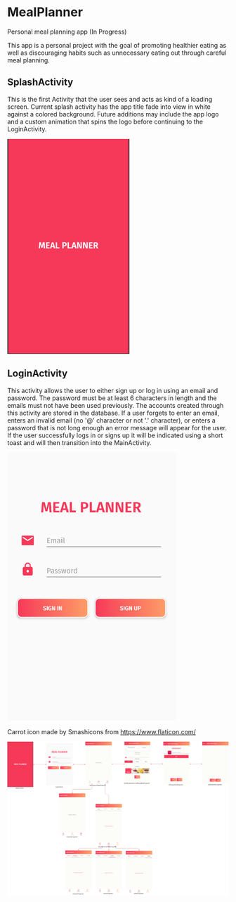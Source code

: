 # MealPlanner
Personal meal planning app (In Progress) 

This app is a personal project with the goal of promoting healthier eating as well as discouraging habits such 
as unnecessary eating out through careful meal planning.

## SplashActivity 
This is the first Activity that the user sees and acts as kind of a loading screen. Current splash activity has the app title fade into view in white against a colored background. Future additions may include the app logo and a custom animation that spins the logo before continuing to the LoginActivity.

![SplashActivity](/Images/SplashActivity.PNG)

## LoginActivity
This activity allows the user to either sign up or log in using an email and password. The password must be at least 6 characters in length and the emails must not have been used previously. The accounts created through this activity are stored in the database. If a user forgets to enter an email, enters an invalid email (no '@' character or not '.' character), or enters a password that is not long enough an error message will appear for the user. If the user successfully logs in or signs up it will be indicated using a short toast and will then transition into the MainActivity.

![LoginActivity](/Images/LoginActivity.png)

Carrot icon made by Smashicons from https://www.flaticon.com/

![Progress Map](/Images/MealPlanner.png)
